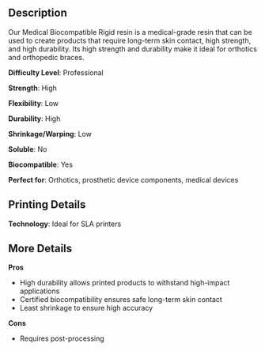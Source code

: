 ﻿## Description

Our Medical Biocompatible Rigid resin is a medical-grade resin that can be used to create products that require long-term skin contact, high strength, and high durability. Its high strength and durability make it ideal for orthotics and orthopedic braces.

**Difficulty Level**: Professional

**Strength**: High

**Flexibility**: Low

**Durability**: High

**Shrinkage/Warping**: Low

**Soluble**: No

**Biocompatible**: Yes

**Perfect for**: Orthotics, prosthetic device components, medical devices

## Printing Details

**Technology**: Ideal for SLA printers

## More Details

**Pros**

 - High durability allows printed products to withstand high-impact applications
 - Certified biocompatibility ensures safe long-term skin contact
 - Least shrinkage to ensure high accuracy
 
**Cons**
 - Requires post-processing

